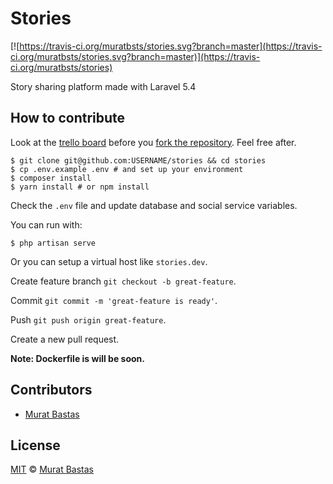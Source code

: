 # Stories

[![https://travis-ci.org/muratbsts/stories.svg?branch=master](https://travis-ci.org/muratbsts/stories.svg?branch=master)](https://travis-ci.org/muratbsts/stories)

Story sharing platform made with Laravel 5.4

## How to contribute

Look at the [trello board](https://trello.com/b/SOpyHA6t/stories) before you [fork the repository](https://github.com/muratbsts/stories/fork). Feel free after.

```shell
$ git clone git@github.com:USERNAME/stories && cd stories
$ cp .env.example .env # and set up your environment
$ composer install
$ yarn install # or npm install
```

Check the `.env` file and update database and social service variables.

You can run with:

```shell
$ php artisan serve
```

Or you can setup a virtual host like `stories.dev`.

Create feature branch `git checkout -b great-feature`.

Commit `git commit -m 'great-feature is ready'`.

Push `git push origin great-feature`.

Create a new pull request.

**Note: Dockerfile is will be soon.**

## Contributors

- [Murat Bastas](https://github.com/muratbsts)

## License

[MIT](https://github.com/muratbsts/stories/blob/master/LICENCE) © [Murat Bastas](https://github.com/muratbsts)
